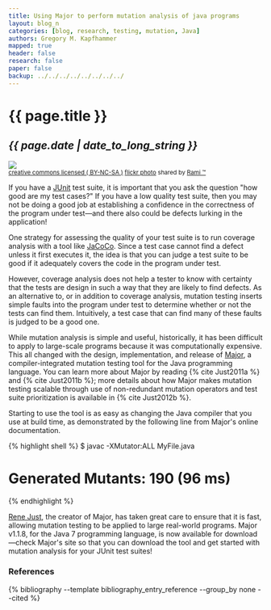 ```yaml
---
title: Using Major to perform mutation analysis of java programs
layout: blog_n
categories: [blog, research, testing, mutation, Java]
authors: Gregory M. Kapfhammer
mapped: true
header: false
research: false
paper: false
backup: ../../../../../../../../
---
```


# {{ page.title }}

## <em>{{ page.date | date_to_long_string }}</em>

<a title="Speed..." href="http://flickr.com/photos/rhk313/3707813723"><img class="img-responsive-tight" src="http://farm3.static.flickr.com/2577/3707813723_6750e6bc8b_z.jpg" /></a><br /><small><a href="http://creativecommons.org/licenses/by-nc-sa/2.0/">creative commons licensed ( BY-NC-SA )</a> <a title="Speed..." href="http://flickr.com/photos/rhk313/3707813723">flickr photo</a> shared by <a href="http://flickr.com/people/rhk313">Rami ™</a></small>

If you have a [JUnit](http://www.junit.org) test suite, it is important that you ask the question "how good are my test
cases?" If you have a low quality test suite, then you may not be doing a good job at establishing a confidence in the
correctness of the program under test&mdash;and there also could be defects lurking in the application!

One strategy for assessing the quality of your test suite is to run coverage analysis with a tool like
[JaCoCo](http://www.eclemma.org/jacoco/).  Since a test case cannot find a defect unless it first executes it, the idea
is that you can judge a test suite to be good if it adequately covers the code in the program under test.

However, coverage analysis does not help a tester to know with certainty that the tests are design in such a way that
they are likely to find defects.  As an alternative to, or in addition to coverage analysis, mutation testing inserts
simple faults into the program under test to determine whether or not the tests can find them.  Intuitively, a test case
that can find many of these faults is judged to be a good one.

While mutation analysis is simple and useful, historically, it has been difficult to apply to large-scale programs
because it was computationally expensive.  This all changed with the design, implementation, and release of
[Major](http://www.mutation-testing.org), a compiler-integrated mutation testing tool for the Java programming language.
You can learn more about Major by reading {% cite Just2011a %} and {% cite Just2011b %}; more details about how Major makes
mutation testing scalable through use of non-redundant mutation operators and test suite prioritization is available in
{% cite Just2012b %}.

Starting to use the tool is as easy as changing the Java
compiler that you use at build time, as demonstrated by the following line from Major's online documentation.

{% highlight shell %}
$ javac -XMutator:ALL MyFile.java
# Generated Mutants: 190 (96 ms)
{% endhighlight %}

[Rene Just](https://people.cs.umass.edu/~rjust/), the creator of Major, has taken great care to ensure that it is fast,
allowing mutation testing to be applied to large real-world programs. Major v1.1.8, for the Java 7 programming language,
is now available for download&mdash;check Major's site so that you can download the tool and get started with mutation
analysis for your JUnit test suites!

### References

{% bibliography --template bibliography_entry_reference --group_by none --cited %}
